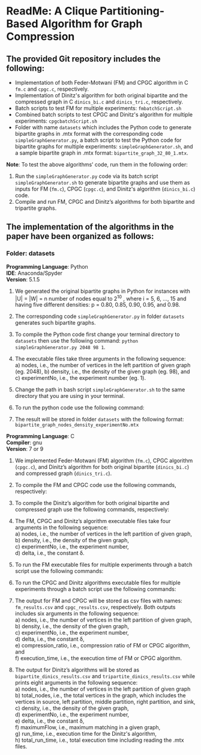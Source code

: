 


# ReadMe: A Clique Partitioning-Based Algorithm for Graph Compression

## The provided Git repository includes the following:

- Implementation of both Feder-Motwani (FM) and CPGC algorithm in C `fm.c` and `cpgc.c`, respectively.
- Implementation of Dinitz's algorithm for both original bipartite and the compressed graph in C `dinics_bi.c` and `dinics_tri.c`, respectively.
- Batch scripts to test FM for multiple experiments: `fmbatchScript.sh`
- Combined batch scripts to test CPGC and Dinitz's algorithm for multiple experiments: `cpgcbatchScript.sh`
- Folder with name `datasets` which includes the Python code to generate bipartite graphs in .mtx format with the corresponding code `simpleGraphGenerator.py`, a batch script to test the Python code for bipartite graphs for multiple experiments: `simpleGraphGenerator.sh`, and a sample bipartite graph in .mtx format: `bipartite_graph_32_80_1.mtx`.

**Note**: To test the above algorithms’ code, run them in the following order:

1. Run the `simpleGraphGenerator.py` code via its batch script `simpleGraphGenerator.sh` to generate bipartite graphs and use them as inputs for FM (`fm.c`), CPGC (`cpgc.c`), and Dinitz's algorithm (`dinics_bi.c`) code.
2. Compile and run FM, CPGC and Dinitz’s algorithms for both bipartite and tripartite graphs.


## The implementation of the algorithms in the paper have been organized as follows:

### Folder: datasets

**Programming Language**: Python  
**IDE**: Anaconda/Spyder  
**Version**: 5.1.5

1. We generated the original bipartite graphs in Python for instances with |U| = |W| = n number of nodes equal to 2<sup>10</sup>
, where i = 5, 6, ..., 15 and having five different densities: p = 0.80, 0.85, 0.90, 0.95, and 0.98.

2. The corresponding code `simpleGraphGenerator.py` in folder `datasets` generates such bipartite graphs.

3. To compile the Python code first change your terminal directory to `datasets` then use the following command:
``` python simpleGraphGenerator.py 2048 98 1 ```.

4. The executable files take three arguments in the following sequence:  
  a) nodes, i.e., the number of vertices in the left partition of given graph (eg. 2048),
  b) density, i.e., the density of the given graph (eg. 98), and  
  c) experimentNo, i.e., the experiment number (eg. 1).  

6. Change the path in bash script `simpleGraphGenerator.sh` to the same directory that you are using in your terminal.

7. To run the python code use the following command:

8. The result will be stored in folder `datasets` with the following format:
`bipartite_graph_nodes_density_experimentNo.mtx`

**Programming Language**: C  
**Compiler**: gnu  
**Version**: 7 or 9

1. We implemented Feder-Motwani (FM) algorithm (`fm.c`), CPGC algorithm (`cpgc.c`), and Dinitz’s algorithm for both original bipartite (`dinics_bi.c`) and compressed graph (`dinics_tri.c`).

2. To compile the FM and CPGC code use the following commands, respectively:

3. To compile the Dinitz’s algorithm for both original bipartite and compressed graph use the following commands, respectively:

4. The FM, CPGC and Dinitz’s algorithm executable files take four arguments in the following sequence:  
a) nodes, i.e., the number of vertices in the left partition of given graph,  
b) density, i.e., the density of the given graph,  
c) experimentNo, i.e., the experiment number,  
d) delta, i.e., the constant δ.  

5. To run the FM executable files for multiple experiments through a batch script use the following commands:

6. To run the CPGC and Dinitz algorithms executable files for multiple experiments through a batch script use the following commands:

7. The output for FM and CPGC will be stored as csv files with names: `fm_results.csv` and `cpgc_results.csv`, respectively. Both outputs includes six arguments in the following sequence:  
a) nodes, i.e., the number of vertices in the left partition of given graph,  
b) density, i.e., the density of the given graph,  
c) experimentNo, i.e., the experiment number,  
d) delta, i.e., the constant δ,  
e) compression_ratio, i.e., compression ratio of FM or CPGC algorithm, and  
f) execution_time, i.e., the execution time of FM or CPGC algorithm.  

8. The output for Dinitz’s algorithms will be stored as `bipartite_dinics_results.csv` and `tripartite_dinics_results.csv` while prints eight arguments in the following sequence:  
a) nodes, i.e., the number of vertices in the left partition of given graph  
b) total_nodes, i.e., the total vertices in the graph, which includes the vertices in source, left partition, middle partition, right partition, and sink,  
c) density, i.e., the density of the given graph,  
d) experimentNo, i.e., the experiment number,  
e) delta, i.e., the constant δ,  
f) maximumFlow, i.e., maximum matching in a given graph,  
g) run_time, i.e., execution time for the Dinitz's algorithm,  
h) total_run_time, i.e., total execution time including reading the .mtx files.  







